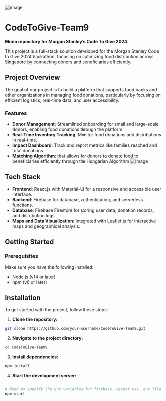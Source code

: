 ![image](https://github.com/user-attachments/assets/dcea83a0-eb05-42da-b499-56cd4778608f)

# CodeToGive-Team9
**Mono repository for Morgan Stanley's Code To Give 2024**

This project is a full-stack solution developed for the Morgan Stanley Code to Give 2024 hackathon, focusing on optimizing food distribution across Singapore by connecting donors and beneficiaries efficiently.

## Project Overview

The goal of our project is to build a platform that supports food banks and other organizations in managing food donations, particularly by focusing on efficient logistics, real-time data, and user accessibility.

### Features

- **Donor Management**: Streamlined onboarding for small and large-scale donors, enabling food donations through the platform.
- **Real-Time Inventory Tracking**: Monitor food donations and distributions in real-time.
- **Impact Dashboard**: Track and report metrics like families reached and total donations.
- **Matching Algorithm**: that allows for donors to donate food to beneficiaries efficiently through the Hungarian Algorithm
![image](https://github.com/user-attachments/assets/e2f63bad-29b9-4320-b62b-fbe05c375566)


## Tech Stack

- **Frontend**: React.js with Material-UI for a responsive and accessible user interface.
- **Backend**: Firebase for database, authentication, and serverless functions.
- **Database**: Firebase Firestore for storing user data, donation records, and distribution logs.
- **Maps and Data Visualization**: Integrated with Leaflet.js for interactive maps and geographical analysis.

## Getting Started

### Prerequisites

Make sure you have the following installed:

- Node.js (v14 or later)
- npm (v6 or later)

## Installation

To get started with the project, follow these steps:

1. **Clone the repository:**

```bash
git clone https://github.com/your-username/CodeToGive-Team9.git
```

2. **Navigate to the project directory:**
```bash
cd CodeToGive-Team9
```


3. **Install dependencies:**
```bash
npm install
```

4. **Start the development server:**

```bash

# Need to specify the env variables for firebase. either use .env file or use set var1=value1
npm start
```

